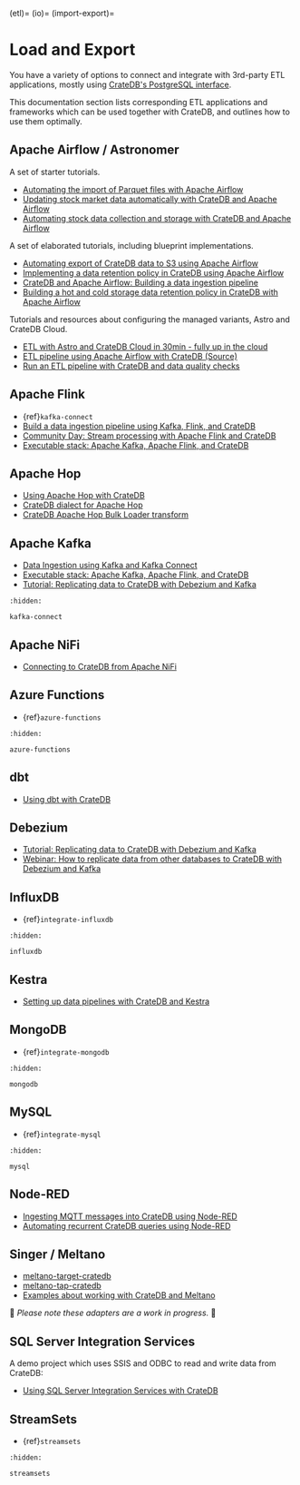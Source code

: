(etl)=
(io)=
(import-export)=

# Load and Export

You have a variety of options to connect and integrate with 3rd-party
ETL applications, mostly using [CrateDB's PostgreSQL interface].

This documentation section lists corresponding ETL applications and
frameworks which can be used together with CrateDB, and outlines how
to use them optimally.


## Apache Airflow / Astronomer

A set of starter tutorials.

- [Automating the import of Parquet files with Apache Airflow]
- [Updating stock market data automatically with CrateDB and Apache Airflow]
- [Automating stock data collection and storage with CrateDB and Apache Airflow]

A set of elaborated tutorials, including blueprint implementations.

- [Automating export of CrateDB data to S3 using Apache Airflow]
- [Implementing a data retention policy in CrateDB using Apache Airflow]
- [CrateDB and Apache Airflow: Building a data ingestion pipeline]
- [Building a hot and cold storage data retention policy in CrateDB with Apache Airflow]

Tutorials and resources about configuring the managed variants, Astro and CrateDB Cloud.

- [ETL with Astro and CrateDB Cloud in 30min - fully up in the cloud]
- [ETL pipeline using Apache Airflow with CrateDB (Source)]
- [Run an ETL pipeline with CrateDB and data quality checks]


## Apache Flink

- {ref}`kafka-connect`
- [Build a data ingestion pipeline using Kafka, Flink, and CrateDB]
- [Community Day: Stream processing with Apache Flink and CrateDB]
- [Executable stack: Apache Kafka, Apache Flink, and CrateDB]


## Apache Hop

- [Using Apache Hop with CrateDB]
- [CrateDB dialect for Apache Hop]
- [CrateDB Apache Hop Bulk Loader transform]


## Apache Kafka

- [Data Ingestion using Kafka and Kafka Connect]
- [Executable stack: Apache Kafka, Apache Flink, and CrateDB]
- [Tutorial: Replicating data to CrateDB with Debezium and Kafka]

```{toctree}
:hidden:

kafka-connect
```


## Apache NiFi

- [Connecting to CrateDB from Apache NiFi]


## Azure Functions

- {ref}`azure-functions`

```{toctree}
:hidden:

azure-functions
```


## dbt

- [Using dbt with CrateDB]


## Debezium

- [Tutorial: Replicating data to CrateDB with Debezium and Kafka]
- [Webinar: How to replicate data from other databases to CrateDB with Debezium and Kafka]

## InfluxDB

- {ref}`integrate-influxdb`

```{toctree}
:hidden:

influxdb
```


## Kestra

- [Setting up data pipelines with CrateDB and Kestra]

## MongoDB

- {ref}`integrate-mongodb`

```{toctree}
:hidden:

mongodb
```


## MySQL

- {ref}`integrate-mysql`

```{toctree}
:hidden:

mysql
```


## Node-RED

- [Ingesting MQTT messages into CrateDB using Node-RED]
- [Automating recurrent CrateDB queries using Node-RED]


## Singer / Meltano

- [meltano-target-cratedb]
- [meltano-tap-cratedb]
- [Examples about working with CrateDB and Meltano]

🚧 _Please note these adapters are a work in progress._ 🚧


## SQL Server Integration Services

A demo project which uses SSIS and ODBC to read and write data from CrateDB:

- [Using SQL Server Integration Services with CrateDB]


## StreamSets

- {ref}`streamsets`

```{toctree}
:hidden:

streamsets
```



[Automating recurrent CrateDB queries using Node-RED]: https://community.cratedb.com/t/automating-recurrent-cratedb-queries/788
[Automating export of CrateDB data to S3 using Apache Airflow]: https://community.cratedb.com/t/cratedb-and-apache-airflow-automating-data-export-to-s3/901
[Automating stock data collection and storage with CrateDB and Apache Airflow]: https://community.cratedb.com/t/automating-stock-data-collection-and-storage-with-cratedb-and-apache-airflow/990
[Automating the import of Parquet files with Apache Airflow]: https://community.cratedb.com/t/automating-the-import-of-parquet-files-with-apache-airflow/1247
[Build a data ingestion pipeline using Kafka, Flink, and CrateDB]: https://dev.to/crate/build-a-data-ingestion-pipeline-using-kafka-flink-and-cratedb-1h5o
[Building a hot and cold storage data retention policy in CrateDB with Apache Airflow]: https://community.cratedb.com/t/cratedb-and-apache-airflow-building-a-hot-cold-storage-data-retention-policy/934
[Community Day: Stream processing with Apache Flink and CrateDB]: https://cratedb.com/blog/cratedb-community-day-2nd-edition-summary-and-highlights
[Connecting to CrateDB from Apache NiFi]: https://community.cratedb.com/t/connecting-to-cratedb-from-apache-nifi/647
[CrateDB and Apache Airflow: Building a data ingestion pipeline]: https://community.cratedb.com/t/cratedb-and-apache-airflow-building-a-data-ingestion-pipeline/926 
[CrateDB Apache Hop Bulk Loader transform]: https://hop.apache.org/manual/latest/pipeline/transforms/cratedb-bulkloader.html
[CrateDB dialect for Apache Hop]: https://hop.apache.org/manual/latest/database/databases/cratedb.html
[CrateDB's PostgreSQL interface]: inv:crate-reference#interface-postgresql
[Data Ingestion using Kafka and Kafka Connect]: https://cratedb.com/docs/crate/howtos/en/latest/integrations/kafka-connect.html
[ETL pipeline using Apache Airflow with CrateDB (Source)]: https://github.com/astronomer/astro-cratedb-blogpost
[ETL with Astro and CrateDB Cloud in 30min - fully up in the cloud]: https://www.astronomer.io/blog/run-etlelt-with-airflow-and-cratedb/
[Examples about working with CrateDB and Meltano]: https://github.com/crate/cratedb-examples/tree/amo/meltano/framework/singer-meltano
[Executable stack: Apache Kafka, Apache Flink, and CrateDB]: https://github.com/crate/cratedb-examples/tree/main/application/apache-kafka-flink
[Implementing a data retention policy in CrateDB using Apache Airflow]: https://community.cratedb.com/t/implementing-a-data-retention-policy-in-cratedb-using-apache-airflow/913 
[Ingesting MQTT messages into CrateDB using Node-RED]: https://community.cratedb.com/t/ingesting-mqtt-messages-into-cratedb-using-node-red/803
[meltano-tap-cratedb]: https://github.com/crate-workbench/meltano-tap-cratedb
[meltano-target-cratedb]: https://github.com/crate-workbench/meltano-target-cratedb
[Run an ETL pipeline with CrateDB and data quality checks]: https://registry.astronomer.io/dags/etl_pipeline/
[Setting up data pipelines with CrateDB and Kestra]: https://community.cratedb.com/t/setting-up-data-pipelines-with-cratedb-and-kestra-io/1400
[Tutorial: Replicating data to CrateDB with Debezium and Kafka]: https://community.cratedb.com/t/replicating-data-to-cratedb-with-debezium-and-kafka/1388
[Updating stock market data automatically with CrateDB and Apache Airflow]: https://community.cratedb.com/t/updating-stock-market-data-automatically-with-cratedb-and-apache-airflow/1304
[Using Apache Hop with CrateDB]: https://community.cratedb.com/t/using-apache-hop-with-cratedb/1754
[Using dbt with CrateDB]: https://community.cratedb.com/t/using-dbt-with-cratedb/1566
[Using SQL Server Integration Services with CrateDB]: https://github.com/crate/cratedb-examples/tree/main/application/microsoft-ssis
[Webinar: How to replicate data from other databases to CrateDB with Debezium and Kafka]: https://cratedb.com/resources/webinars/lp-wb-debezium-kafka
